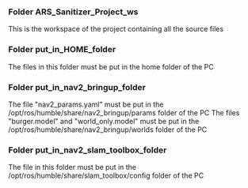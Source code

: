 ### Folder ARS_Sanitizer_Project_ws
This is the workspace of the project containing all the source files

### Folder put_in_HOME_folder
The files in this folder must be put in the home folder of the PC

### Folder put_in_nav2_bringup_folder
The file "nav2_params.yaml" must be put in the /opt/ros/humble/share/nav2_bringup/params folder of the PC
The files "burger.model" and "world_only.model" must be put in the /opt/ros/humble/share/nav2_bringup/worlds folder of the PC

### Folder put_in_nav2_slam_toolbox_folder
The file in this folder must be put in the /opt/ros/humble/share/slam_toolbox/config folder of the PC

